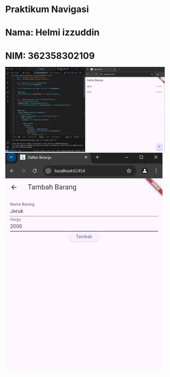 # Praktikum Navigasi

# Nama: Helmi izzuddin
# NIM: 362358302109

![HasilPraktikumNavigasi.jpg](assets/images/HasilPraktikumNavigasi.jpg)
![HasilPraktikumNavigasi2.jpg](HasilPraktikumNavigasi2.jpg)
